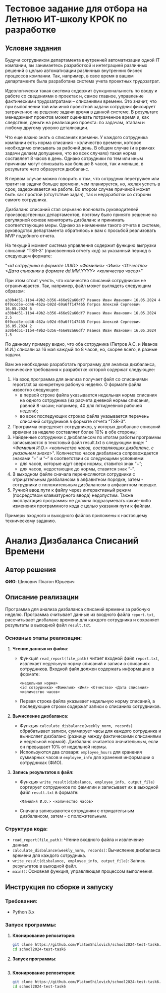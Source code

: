 # Тестовое задание для отбора на Летнюю ИТ-школу КРОК по разработке

## Условие задания
Будучи сотрудником департамента внутренней автоматизации одной IT компании, вы занимаетесь разработкой и интеграцией различных решений с целью автоматизации различных внутренних бизнес процессов компании. Так, например, в свое время в вашем департаменте была разработана система учета проектных трудозатрат.

Идеологически такая система содержит функциональность по вводу и работе со сведениями о проектах и, самое главное, управление фактическими трудозатратами – списаниями времени. Это значит, что при выполнении той или иной проектной задачи сотрудник фиксирует затраченное на решение задачи время в данной системе. В результате менеджмент проектов может оценивать потраченное время и, как следствие, деньги на реализацию проекта: по задачам, этапам и любому другому уровню детализации.

Что еще важно знать о списаниях времени. У каждого сотрудника компании есть норма списания - количество времени, которое необходимо списывать за рабочий день. В общем случае (и в рамках задачи делаем допущение, что во всех случаях) такая норма составляет 8 часов в день. Однако сотрудники по тем или иным причинам могут списывать как больше 8 часов, так и меньше, в результате чего образуется дизбаланс. 

В первом случае можно говорить о том, что сотрудник перегружен или тратит на задачи больше времени, чем планируется, но, желая успеть в срок, задерживается на работе. Во втором случае причиной может быть как простой (отсутствие задач), так и недоработки со стороны самого сотрудника. 

Дизбаланс списаний стал серьезно волновать руководителей производственных департаментов, поэтому было принято решение на регулярной основе мониторить дизбаланс и принимать соответствующие меры. Однако за неимением такого отчета в системе, руководство департамента обратилось к вам с просьбой реализовать MVP подобного отчета.

На текущий момент система управления содержит функцию выгрузки списаний “TSR-3” (присвоенный отчету код) за указанный период в следующем формате:

"_<id сотрудника в формате UUID> <Фамилия> <Имя> <Отчество> <Дата списания в формате dd.MM.YYYY> <количество часов>_"

При этом стоит учесть, что количество списаний сотрудником не ограничивается. Так, например, файл может выглядеть следующим образом:
```
a30b4d51-11b4-49b2-b356-466e92a66df7 Иванов Иван Иванович 16.05.2024 4
0f0ccd5e-cd46-462a-b92d-69a6ff147465 Петров Алексей Сергеевич 16.05.2024 6
a30b4d51-11b4-49b2-b356-466e92a66df7 Иванов Иван Иванович 16.05.2024 2.5
0f0ccd5e-cd46-462a-b92d-69a6ff147465 Петров Алексей Сергеевич 16.05.2024 2
a30b4d51-11b4-49b2-b356-466e92a66df7 Иванов Иван Иванович 16.05.2024 1.5
```

По данному примеру видно, что оба сотрудника (Петров А.С. и Иванов И.И.) списали за 16 мая каждый по 8 часов, но, скорее всего, в разные задачи.

Вам же необходимо разработать программу для анализа дизбаланса, технические требования к разработке которой содержат следующее:
1. На вход программа для анализа получает файл со списаниями report.txt за конкретную рабочую неделю. О формате файла известно следующее:
    - в первой строке файла указывается недельная норма списания на одного сотрудника (из расчета дневной нормы списания, равной 8 часам; например, 40 для пятидневной рабочей недели);
    - во всех последующих строках файла указывается перечень списаний сотрудников в формате отчета “TSR-3”. 
2. Программа определяет сотрудников, у которых дизбаланс списаний времени за неделю составляет более 10% в обе стороны;
3. Найденные сотрудники с дизбалансом по итогам работы программы записываются в текстовый файл result.txt в следующем виде:
  "_<Фамилия И.О.> <количество часов, составляющих дизбаланс, с указанием знака>_".
  Количество часов дизбаланса сопровождается знаками “+” и “–” в соответствии со следующими условиями:
    - для часов, которые идут сверх нормы, ставится знак “+”;
    - для часов, недостающих до нормы, ставится знак “–”.
4. В выходном файле сначала перечисляются сотрудники с отрицательным дизбалансом в алфавитном порядке, затем - сотрудники с положительным дизбалансом в алфавитном порядке.
5. Ручной ввод пути к файлу через интерактивный режим (посредством клавиатурного ввода) недопустим. Также эксплуатация программы не должна подразумевать какие-либо изменения программного кода с целью указания пути к файлам.

Примеры входного и выходного файлов приложены к настоящему техническому заданию.

# Анализ Дизбаланса Списаний Времени

## Автор решения
**ФИО**: Шилович Платон Юрьевич

## Описание реализации

Программа для анализа дизбаланса списаний времени за рабочую неделю. Программа считывает данные из входного файла `report.txt`, рассчитывает дизбаланс времени для каждого сотрудника и сохраняет результаты в выходной файл `result.txt`.

### Основные этапы реализации:

1. **Чтение данных из файла**:
   - Функция `read_report(file_path)` читает входной файл `report.txt`, извлекает недельную норму списаний и записи о списаниях сотрудников. Входной файл должен содержать информацию в формате:
     ```
     <недельная норма>
     <id сотрудника> <Фамилия> <Имя> <Отчество> <Дата списания> <количество часов>
     ```
   - Первая строка файла указывает недельную норму списаний, а последующие строки содержат записи о списаниях сотрудников.

2. **Вычисление дизбаланса**:
   - Функция `calculate_disbalance(weekly_norm, records)` обрабатывает записи, суммирует часы для каждого сотрудника и вычисляет дизбаланс (разницу между фактическими списаниями и недельной нормой). Дизбаланс считается значительным, если он превышает 10% от недельной нормы.
   - Используются два словаря: `employee_hours` для хранения суммарных часов и `employee_info` для хранения информации о сотрудниках (ФИО).

3. **Запись результатов в файл**:
   - Функция `write_result(disbalance, employee_info, output_file)` сортирует сотрудников по фамилии и записывает их в выходной файл `result.txt` в формате:
     ```
     <Фамилия И.О.> <количество часов>
     ```
   - Сначала записываются сотрудники с отрицательным дизбалансом, затем - с положительным.

### Структура кода:

- `read_report(file_path)`: Чтение входного файла и извлечение данных.
- `calculate_disbalance(weekly_norm, records)`: Вычисление дизбаланса времени для каждого сотрудника.
- `write_result(disbalance, employee_info, output_file)`: Запись результатов в выходной файл.
- `main()`: Основная функция, управляющая процессом выполнения.

## Инструкция по сборке и запуску

### Требования:

- Python 3.x

### Запуск программы:

1. **Клонирование репозитория**:
   ```bash
   git clone https://github.com/PlatonShilovich/school2024-test-task6.git
   cd school2024-test-task6
1. **Запуск программы**:
   ```python main.py
1. **Клонирование репозитория**:
   ```bash
   git clone https://github.com/PlatonShilovich/school2024-test-task6.git
   cd school2024-test-task6

